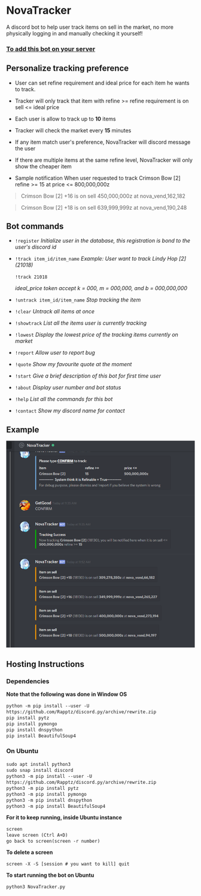 


# NovaTracker

A discord bot to help user track items on sell in the market, no more physically logging in and manually checking it yourself!

### [To add this bot on your server](https://discordapp.com/api/oauth2/authorize?client_id=571526126602813441&permissions=2048&scope=bot)


## Personalize tracking preference

* User can set refine requirement and ideal price for each item he wants to track.

* Tracker will only track that item with refine >= refine requirement is on sell <= ideal price

* Each user is allow to track up to **10** items

* Tracker will check the market every **15** minutes

* If any item match user's preference, NovaTracker will discord message the user

* If there are multiple items at the same refine level, NovaTracker will only show the cheaper item

* Sample notification 
When user requested to track Crimson Bow [2] refine >= 15 at price <= 800,000,000z


> Crimson Bow [2] +16 is on sell 450,000,000z at nova_vend,162,182


> Crimson Bow [2] +18 is on sell 639,999,999z at nova_vend,190,248



## Bot commands

* `!register`
	*Initialize user in the database, this registration is bond to the user's discord id*

* `!track item_id/item_name`
	*Example: User want to track Lindy Hop [2] (21018)*
	
	`!track 21018`
	
	*ideal_price token accept k = 000, m = 000,000, and b = 000,000,000*

* `!untrack item_id/item_name`
	*Stop tracking the item*
	
* `!clear`
	*Untrack all items at once*
	
* `!showtrack`
	*List all the items user is currently tracking*

* `!lowest`
	*Display the lowest price of the tracking items currently on market*
	
* `!report`
	*Allow user to report bug*

* `!quote`
	*Show my favourite quote at the moment*
	
* `!start`
	*Give a brief description of this bot for first time user*
	
* `!about`
	*Display user number and bot status*

* `!help`
	*List all the commands for this bot*
	
* `!contact`
	*Show my discord name for contact*



## Example
![alt text](https://github.com/yatw/NovaTracker/blob/master/example.png)


## Hosting Instructions


### Dependencies

**Note that the following was done in Window OS**
```
python -m pip install --user -U https://github.com/Rapptz/discord.py/archive/rewrite.zip
pip install pytz
pip install pymongo
pip install dnspython
pip install BeautifulSoup4
```

### On Ubuntu
```
sudo apt install python3
sudo snap install discord
python3 -m pip install --user -U https://github.com/Rapptz/discord.py/archive/rewrite.zip
python3 -m pip install pytz
python3 -m pip install pymongo
python3 -m pip install dnspython
python3 -m pip install BeautifulSoup4
```

**For it to keep running, inside Ubuntu instance**
```
screen
leave screen (Ctrl A+D)
go back to screen(screen -r number)
```
**To delete a screen**
```
screen -X -S [session # you want to kill] quit
```
**To start running the bot on Ubuntu**
```
python3 NovaTracker.py
```
